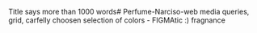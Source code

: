 Title says more than 1000 words# Perfume-Narciso-web
media queries, grid, carfelly choosen selection of colors - FIGMAtic :) fragnance
